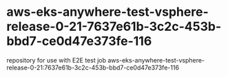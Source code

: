 # aws-eks-anywhere-test-vsphere-release-0-21-7637e61b-3c2c-453b-bbd7-ce0d47e373fe-116
repository for use with E2E test job aws-eks-anywhere-test-vsphere-release-0-21:7637e61b-3c2c-453b-bbd7-ce0d47e373fe-116
